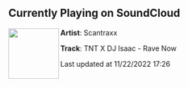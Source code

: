 ## Currently Playing on SoundCloud

[<img align="left" width="100" src="https://i1.sndcdn.com/artworks-6zL95zBSZet0K2Zc-mpyB3g-t500x500.jpg">](https://soundcloud.com/scantraxx/tnt-x-dj-isaac-rave-now)

**Artist**: Scantraxx 

**Track**: TNT X DJ Isaac - Rave Now

Last updated at 11/22/2022 17:26
